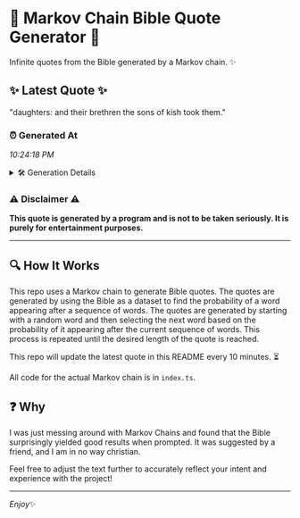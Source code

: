 # 📖 Markov Chain Bible Quote Generator 📖

Infinite quotes from the Bible generated by a Markov chain. ✨

## ✨ Latest Quote ✨
"daughters: and their brethren the sons of kish took them."

### ⏰ Generated At
*10:24:18 PM*

<details>
    <summary>🛠️ Generation Details</summary>
    <p>
        <strong>🌱 Seed:</strong> daughters:<br>
        <strong>🔄 Iterations:</strong> 9<br>
        <strong>📜 Context History:</strong><br>[ daughters: ]: and<br>[ daughters:, and ]: their<br>[ daughters:, and, their ]: brethren<br>[ daughters:, and, their, brethren ]: the<br>[ daughters:, and, their, brethren, the ]: sons<br>[ daughters:, and, their, brethren, the, sons ]: of<br>[ and, their, brethren, the, sons, of ]: kish<br>[ their, brethren, the, sons, of, kish ]: took<br>[ brethren, the, sons, of, kish, took ]: them.<br>
    </p>
</details>

### ⚠️ Disclaimer ⚠️
**This quote is generated by a program and is not to be taken seriously. It is purely for entertainment purposes.**

---

## 🔍 How It Works

This repo uses a Markov chain to generate Bible quotes. The quotes are generated by using the Bible as a dataset to find the probability of a word appearing after a sequence of words. The quotes are generated by starting with a random word and then selecting the next word based on the probability of it appearing after the current sequence of words. This process is repeated until the desired length of the quote is reached.

This repo will update the latest quote in this README every 10 minutes. ⏳

All code for the actual Markov chain is in `index.ts`.

## ❓ Why

I was just messing around with Markov Chains and found that the Bible surprisingly yielded good results when prompted. 
It was suggested by a friend, and I am in no way christian.

Feel free to adjust the text further to accurately reflect your intent and experience with the project!

---

*Enjoy*✨
